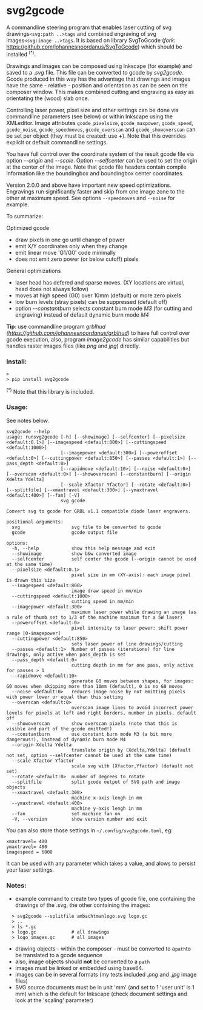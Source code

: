 # svg2gcode

A commandline steering program that enables laser cutting of svg drawings```<svg:path ..>tags``` and combined engraving of svg images```<svg:image ..>tags```.
It is based on library SvgToGcode (*fork*: https://github.com/johannesnoordanus/SvgToGcode) which should be installed <sup>(*)</sup>.

Drawings and images can be composed using Inkscape (for example) and saved to a *.svg* file. This file can be converted to gcode by *svg2gcode*.
Gcode produced in this way has the advantage that drawings and images have the same - relative - position and orientation as can be seen on the composer window.
This makes combined cutting and engraving as easy as orientating the (wood) slab once.

Controlling laser power, pixel size and other settings can be done via commandline parameters (see below) or within Inkscape using the XMLeditor.
Image attributes ```gcode_pixelsize```, ```gcode_maxpower```, ```gcode_speed```, ```gcode_noise```, ```gcode_speedmoves```, ```gcode_overscan``` and ```gcode_showoverscan``` can be set per object (they must be created: use **+**). Note that this overrides explicit or default commandline settings.

You have full control over the coordinate system of the result gcode file via option *--origin* and *--scale*.
Option *--selfcenter* can be used to set the origin at the center of the image.
Note that gcode file headers contain compile information like the boundingbox and boundingbox center coordinates.

Version 2.0.0 and above have important new speed optimizations. Engravings run significantly faster and skip from one image zone to the other at maximum speed. See options ```--speedmoves``` and ```--noise``` for example.

To summarize:

Optimized gcode
- draw pixels in one go until change of power
- emit X/Y coordinates only when they change
- emit linear move 'G1/G0' code minimally
- does not emit zero power (or below cutoff) pixels

General optimizations
- laser head has defered and sparse moves.
(XY locations are virtual, head does not always follow)
- moves at high speed (G0) over 10mm (default) or more zero pixels
- low burn levels (stray pixels) can be suppressed (default off)
- option *--constantburn* selects constant burn mode *M3* (for cutting and engraving) instead of default dynamic burn mode *M4*
 
**Tip**: use commandline program *grblhud* *(https://github.com/johannesnoordanus/grblhud)* to have full control over gcode execution,
also, program *image2gcode* has similar capabilities but handles raster images files (like *png* and *jpg*) directly. 

### Install:
```
> 
> pip install svg2gcode
```
<sup>(*)</sup> Note that this library is included. 
### Usage:
See notes below.
```
svg2gcode --help
usage: runsvg2gcode [-h] [--showimage] [--selfcenter] [--pixelsize <default:0.1>] [--imagespeed <default:800>] [--cuttingspeed <default:1000>]
                    [--imagepower <default:300>] [--poweroffset <default:0>] [--cuttingpower <default:850>] [--passes <default:1>] [--pass_depth <default:0>]
                    [--rapidmove <default:10>] [--noise <default:0>] [--overscan <default:0>] [--showoverscan] [--constantburn] [--origin Xdelta Ydelta]
                    [--scale Xfactor Yfactor] [--rotate <default:0>] [--splitfile] [--xmaxtravel <default:300>] [--ymaxtravel <default:400>] [--fan] [-V]
                    svg gcode

Convert svg to gcode for GRBL v1.1 compatible diode laser engravers.

positional arguments:
  svg                   svg file to be converted to gcode
  gcode                 gcode output file

options:
  -h, --help            show this help message and exit
  --showimage           show b&w converted image
  --selfcenter          self center the gcode (--origin cannot be used at the same time)
  --pixelsize <default:0.1>
                        pixel size in mm (XY-axis): each image pixel is drawn this size
  --imagespeed <default:800>
                        image draw speed in mm/min
  --cuttingspeed <default:1000>
                        cutting speed in mm/min
  --imagepower <default:300>
                        maximum laser power while drawing an image (as a rule of thumb set to 1/3 of the machine maximum for a 5W laser)
  --poweroffset <default:0>
                        pixel intensity to laser power: shift power range [0-imagepower]
  --cuttingpower <default:850>
                        sets laser power of line drawings/cutting
  --passes <default:1>  Number of passes (iterations) for line drawings, only active when pass_depth is set
  --pass_depth <default:0>
                        cutting depth in mm for one pass, only active for passes > 1
  --rapidmove <default:10>
                        generate G0 moves between shapes, for images: G0 moves when skipping more than 10mm (default), 0 is no G0 moves
  --noise <default:0>   reduces image noise by not emitting pixels with power lower or equal than this setting
  --overscan <default:0>
                        overscan image lines to avoid incorrect power levels for pixels at left and right borders, number in pixels, default off
  --showoverscan        show overscan pixels (note that this is visible and part of the gcode emitted!)
  --constantburn        use constant burn mode M3 (a bit more dangerous!), instead of dynamic burn mode M4
  --origin Xdelta Ydelta
                        translate origin by (Xdelta,Ydelta) (default not set, option --selfcenter cannot be used at the same time)
  --scale Xfactor Yfactor
                        scale svg with (Xfactor,Yfactor) (default not set)
  --rotate <default:0>  number of degrees to rotate
  --splitfile           split gcode output of SVG path and image objects
  --xmaxtravel <default:300>
                        machine x-axis lengh in mm
  --ymaxtravel <default:400>
                        machine y-axis lengh in mm
  --fan                 set machine fan on
  -V, --version         show version number and exit
```

You can also store those settings in `~/.config/svg2gcode.toml`, eg:

```
xmaxtravel= 400
ymaxtravel= 400
imagespeed = 6000
```

It can be used with any parameter which takes a value, and alows to persist your laser settings.

### Notes:
  - example command to create two types of gcode file, one containing the drawings of the .svg, the other containing the images:      
```
  > svg2gcode --splitfile ambachtmanlogo.svg logo.gc
  > ..
  > ls *.gc 
  > logo.gc             # all drawings
  > logo_images.gc      # all images
```   
 - drawing objects - within the composer - must be converted to a```path```to be translated to a gcode sequence
 - also, image objects should **not** be converted to a ```path```
 - images must be linked or embedded using base64.
 - images can be in several formats (my tests included *.png* and  *.jpg* image files)
 - SVG source documents must be in unit 'mm' (and set to 1 'user unit' is 1 mm) which is the default for Inkscape (check document settings and look at the 'scaling' parameter)
